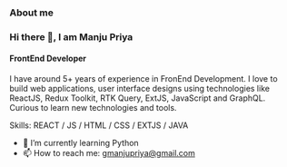 ### About me

### Hi there 👋, I am Manju Priya
#### FrontEnd Developer

I have around 5+ years of experience in FronEnd Development. I love to build web applications, user interface designs using technologies like ReactJS, Redux Toolkit, RTK Query, ExtJS, JavaScript and GraphQL. Curious to learn new technologies and tools.

Skills:   REACT / JS / HTML / CSS / EXTJS / JAVA

- 🌱 I’m currently learning Python
- 📫 How to reach me: gmanjupriya@gmail.com 

 




